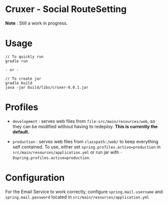 Cruxer - Social RouteSetting
============================
**Note** : Still a work in progress.

Usage
=====
```
// To quickly run
gradle run

- or -

// To create jar
gradle build
java -jar build/libs/cruxer-0.0.1.jar
```

Profiles
========
- `development` : serves web files from `file:src/main/resources/web`, so they can be modified without
having to redeploy. **This is currently the default.**

- `production` : serves web files from `classpath:/web/` to keep everything self contained. To use, either
set `spring.profiles.active=production` in `src/main/resources/application.yml` or run jar with
`-Dspring.profiles.active=production`.

Configuration
=============
For the Email Service to work correctly, configure `spring.mail.username` and `spring.mail.password` located in `src/main/resources/application.yml`
